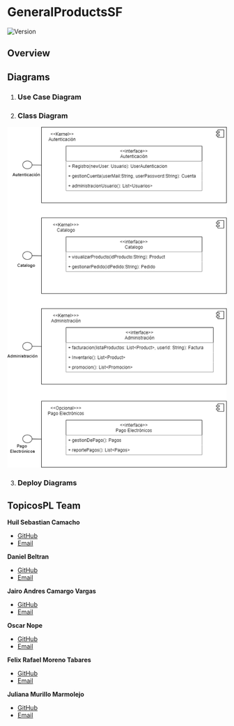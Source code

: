 # GeneralProductsSF
![Version](https://img.shields.io/badge/Version-1.0.0-green)

## Overview

## Diagrams
1. ### Use Case Diagram


2. ### Class Diagram
![Class Diagram](Diagrams\Class-diagram.png)

3. ### Deploy Diagrams

## TopicosPL Team
**Huil Sebastian Camacho** 
* [GitHub](https://github.com/sebas3986)
* [Email](mailto:h-camacho@javeriana.edu.co)

**Daniel Beltran** 
* [GitHub](https://github.com/DanielaBeltranSaavedra)
* [Email](mailto:d_beltran@javeriana.edu.co)

**Jairo Andres Camargo Vargas** 
* [GitHub](https://github.com/andrez299321)
* [Email](mailto:camargo-ja@javeriana.edu.co)

**Oscar Nope** 
* [GitHub](https://github.com/oscarnope)
* [Email](mailto:nopeoscar@javeriana.edu.co)

**Felix Rafael Moreno Tabares** 
* [GitHub](https://github.com/FelixMorenoT)
* [Email](mailto:felix.morenot@javeriana.edu.co)

**Juliana Murillo Marmolejo** 
* [GitHub](https://github.com/JulianaMurillo1509)
* [Email](mailto:ju_murillo@javeriana.edu.co)
